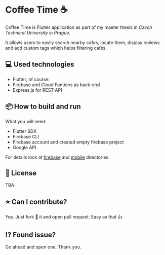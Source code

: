 # Coffee Time :coffee:
Coffee Time is Flutter application as part of my master thesis in *Czech Technical University in Prague*. 

It allows users to easily search nearby cafes, locate them, display reviews and add custom tags which helps filtering cafes.

## :computer: Used technologies 
- Flutter, of course. 
- Firebase and Cloud Funtions as back-end
- Express.js for REST API

## :package: How to build and run

What you will need:

- Flutter SDK
- Firebase CLI
- Firebase account and created empty firebase project
- Google API

For details look at [firebase](firebase/README.md) and [mobile](mobile/README.md) directories.

## :scroll: License
TBA.

## :star:  Can I contribute?
Yes. Just fork :fork_and_knife: it and open pull request. Easy as that :+1:. 

## :interrobang: Found issue? 
Go ahead and open one. Thank you. 